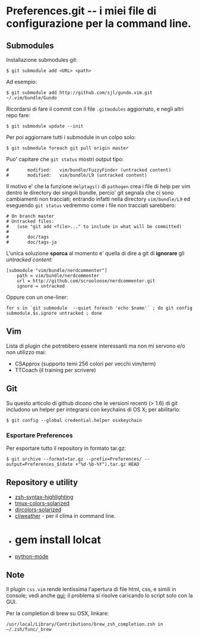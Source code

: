 # Preferences.git -- i miei file di configurazione per la command line.

## Submodules

Installazione submodules git:

	$ git submodule add <URL> <path>

Ad esempio:

	$ git submodule add http://github.com/sjl/gundo.vim.git ~/.vim/bundle/Gundo

Ricordarsi di fare il commit con il file `.gitmodules` aggiornato, e negli altri
repo fare:

	$ git submodule update --init

Per poi aggiornare tutti i submodule in un colpo solo:

	$ git submodule foreach git pull origin master

Puo' capitare che `git status` mostri output tipo:

	#       modified:   vim/bundle/FuzzyFinder (untracked content)
	#       modified:   vim/bundle/L9 (untracked content)

Il motivo e' che la funzione `Helptags()` di `pathogen` crea i file di help per
vim dentro le directory dei singoli bundle, percio' git segnala che ci sono
cambiamenti non tracciati; entrando infatti nella directory `vim/bundle/L9` ed
eseguendo `git status` vedremmo come i file non tracciati sarebbero:

	# On branch master
	# Untracked files:
	#   (use "git add <file>..." to include in what will be committed)
	#
	#       doc/tags
	#       doc/tags-ja

L'unica soluzione **sporca** al momento e' quella di dire a git di **ignorare**
gli *untracked content*:

	[submodule "vim/bundle/nerdcommenter"]
		path = vim/bundle/nerdcommenter
		url = http://github.com/scrooloose/nerdcommenter.git
		ignore = untracked 

Oppure con un one-liner:

	for s in `git submodule  --quiet foreach 'echo $name'` ; do git config submodule.$s.ignore untracked ; done


## Vim

Lista di plugin che potrebbero essere interessanti ma non mi servono e/o non
utilizzo mai:

- CSApprox (supporto temi 256 colori per vecchi vim/term)
- TTCoach (il training per scrivere)

## Git

Su questo articolo di github dicono che le versioni recenti (> 1.6) di git
includono un helper per integrarsi con keychains di OS X; per abilitarlo:

	$ git config --global credential.helper osxkeychain

### Esportare Preferences

Per esportare tutto il repository in formato tar.gz:

	$ git archive --format=tar.gz --prefix=Preferences/ --output=Preferences_$(date +"%d-%b-%Y").tar.gz HEAD

## Repository e utility

- [zsh-syntax-highlighting](git://github.com/zsh-users/zsh-syntax-highlighting.git)
- [tmux-colors-solarized](https://github.com/seebi/tmux-colors-solarized.git)
- [dircolors-solarized](https://github.com/seebi/dircolors-solarized.git)
- [cliweather](https://github.com/AaronFoltz/cliweather.git) - per il clima in
  command line.
- # gem install lolcat
- [python-mode](https://github.com/klen/python-mode.git)

## Note

Il plugin `css.vim` rende lentissima l'apertura di file html, css, e simili in
console; vedi anche [qui](http://markhansen.co.nz/vim-slow-html/); il problema
si risolve caricando lo script solo con la GUI.

Per la completion di brew su OSX, linkare:

	/usr/local/Library/Contributions/brew_zsh_completion.zsh in ~/.zsh/func/_brew
